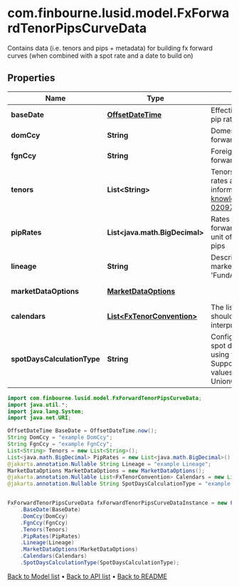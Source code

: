 # com.finbourne.lusid.model.FxForwardTenorPipsCurveData
Contains data (i.e. tenors and pips + metadata) for building fx forward curves (when combined with a spot rate and a date to build on)

## Properties

Name | Type | Description | Notes
------------ | ------------- | ------------- | -------------
**baseDate** | [**OffsetDateTime**](OffsetDateTime.md) | EffectiveAt date of the quoted pip rates | [default to OffsetDateTime]
**domCcy** | **String** | Domestic currency of the fx forward | [default to String]
**fgnCcy** | **String** | Foreign currency of the fx forward | [default to String]
**tenors** | **List&lt;String&gt;** | Tenors for which the forward rates apply.  For more information on tenors, see [knowledge base article KA-02097](https://support.lusid.com/knowledgebase/article/KA-02097) | [default to List<String>]
**pipRates** | **List&lt;java.math.BigDecimal&gt;** | Rates provided for the fx forward (price in FgnCcy per unit of DomCcy), expressed in pips | [default to List<java.math.BigDecimal>]
**lineage** | **String** | Description of the complex market data&#39;s lineage e.g. &#39;FundAccountant_GreenQuality&#39;. | [optional] [default to String]
**marketDataOptions** | [**MarketDataOptions**](MarketDataOptions.md) |  | [optional] [default to MarketDataOptions]
**calendars** | [**List&lt;FxTenorConvention&gt;**](FxTenorConvention.md) | The list of conventions that should be used when interpreting tenors as dates. | [optional] [default to List<FxTenorConvention>]
**spotDaysCalculationType** | **String** | Configures how to calculate the spot date from the build date using the Calendars provided.  Supported string (enumeration) values are: [ SingleCalendar, UnionCalendars ] | [optional] [default to String]

```java
import com.finbourne.lusid.model.FxForwardTenorPipsCurveData;
import java.util.*;
import java.lang.System;
import java.net.URI;

OffsetDateTime BaseDate = OffsetDateTime.now();
String DomCcy = "example DomCcy";
String FgnCcy = "example FgnCcy";
List<String> Tenors = new List<String>();
List<java.math.BigDecimal> PipRates = new List<java.math.BigDecimal>();
@jakarta.annotation.Nullable String Lineage = "example Lineage";
MarketDataOptions MarketDataOptions = new MarketDataOptions();
@jakarta.annotation.Nullable List<FxTenorConvention> Calendars = new List<FxTenorConvention>();
@jakarta.annotation.Nullable String SpotDaysCalculationType = "example SpotDaysCalculationType";


FxForwardTenorPipsCurveData fxForwardTenorPipsCurveDataInstance = new FxForwardTenorPipsCurveData()
    .BaseDate(BaseDate)
    .DomCcy(DomCcy)
    .FgnCcy(FgnCcy)
    .Tenors(Tenors)
    .PipRates(PipRates)
    .Lineage(Lineage)
    .MarketDataOptions(MarketDataOptions)
    .Calendars(Calendars)
    .SpotDaysCalculationType(SpotDaysCalculationType);
```


[Back to Model list](../README.md#documentation-for-models) &#8226; [Back to API list](../README.md#documentation-for-api-endpoints) &#8226; [Back to README](../README.md)
